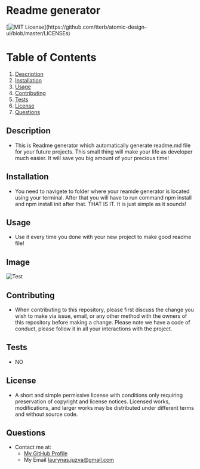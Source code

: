 # Readme generator
  [![MIT License](https://img.shields.io/apm/l/atomic-design-ui.svg?)](https://github.com/tterb/atomic-design-ui/blob/master/LICENSEs)
  # Table of Contents
1. [Description](#description)
2. [Installation](#installation)
3. [Usage](#usage)
4. [Contributing](#contributing)
5. [Tests](#tests)
6. [License](#license)
7. [Questions](#questions)
## Description
* This is Readme generator which automatically generate readme.md file for your future projects. This small thing will make your life as developer much easier. It will save you big amount of your precious time!
## Installation
* You need to navigete to folder where your reamde generator is located using your terminal. After that you will have to run command npm install and npm install init after that. THAT IS IT. It is just simple as it sounds!
## Usage
* Use it every time you done with your new project to make good readme file!

## Image
![Test](utils/TEST.gif)

## Contributing
* When contributing to this repository, please first discuss the change you wish to make via issue, email, or any other method with the owners of this repository before making a change. Please note we have a code of conduct, please follow it in all your interactions with the project.
## Tests
* NO
## License
* A short and simple permissive license with conditions only requiring preservation of copyright and license notices. Licensed works, modifications, and larger works may be distributed under different terms and without source code.
## Questions
* Contact me at:
  * [My GitHub Profile](https://github.com/Juzva8)
  * My Email laurynas.juzva@gmail.com

